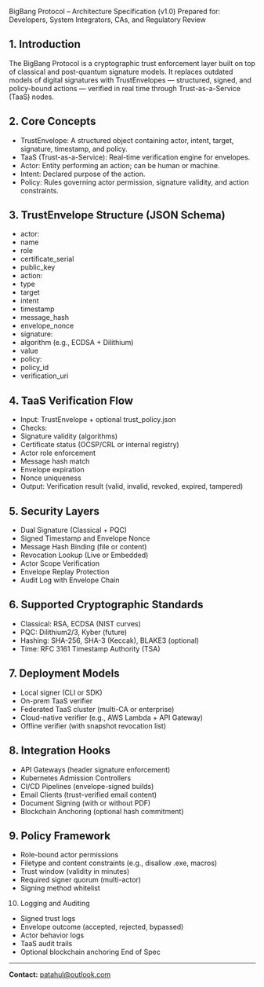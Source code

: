 BigBang Protocol – Architecture Specification (v1.0)
Prepared for: Developers, System Integrators, CAs, and Regulatory Review
## 1. Introduction
The BigBang Protocol is a cryptographic trust enforcement layer built on top of classical and post-quantum signature models. It replaces outdated models of digital signatures with TrustEnvelopes — structured, signed, and policy-bound actions — verified in real time through Trust-as-a-Service (TaaS) nodes.
## 2. Core Concepts
* TrustEnvelope: A structured object containing actor, intent, target, signature, timestamp, and policy.
* TaaS (Trust-as-a-Service): Real-time verification engine for envelopes.
* Actor: Entity performing an action; can be human or machine.
* Intent: Declared purpose of the action.
* Policy: Rules governing actor permission, signature validity, and action constraints.
## 3. TrustEnvelope Structure (JSON Schema)
* actor:
* name
* role
* certificate_serial
* public_key
* action:
* type
* target
* intent
* timestamp
* message_hash
* envelope_nonce
* signature:
* algorithm (e.g., ECDSA + Dilithium)
* value
* policy:
* policy_id
* verification_uri
## 4. TaaS Verification Flow
* Input: TrustEnvelope + optional trust_policy.json
* Checks:
* Signature validity (algorithms)
* Certificate status (OCSP/CRL or internal registry)
* Actor role enforcement
* Message hash match
* Envelope expiration
* Nonce uniqueness
* Output: Verification result (valid, invalid, revoked, expired, tampered)
## 5. Security Layers
* Dual Signature (Classical + PQC)
* Signed Timestamp and Envelope Nonce
* Message Hash Binding (file or content)
* Revocation Lookup (Live or Embedded)
* Actor Scope Verification
* Envelope Replay Protection
* Audit Log with Envelope Chain
## 6. Supported Cryptographic Standards
* Classical: RSA, ECDSA (NIST curves)
* PQC: Dilithium2/3, Kyber (future)
* Hashing: SHA-256, SHA-3 (Keccak), BLAKE3 (optional)
* Time: RFC 3161 Timestamp Authority (TSA)
## 7. Deployment Models
* Local signer (CLI or SDK)
* On-prem TaaS verifier
* Federated TaaS cluster (multi-CA or enterprise)
* Cloud-native verifier (e.g., AWS Lambda + API Gateway)
* Offline verifier (with snapshot revocation list)
## 8. Integration Hooks
* API Gateways (header signature enforcement)
* Kubernetes Admission Controllers
* CI/CD Pipelines (envelope-signed builds)
* Email Clients (trust-verified email content)
* Document Signing (with or without PDF)
* Blockchain Anchoring (optional hash commitment)
## 9. Policy Framework
* Role-bound actor permissions
* Filetype and content constraints (e.g., disallow .exe, macros)
* Trust window (validity in minutes)
* Required signer quorum (multi-actor)
* Signing method whitelist
10. Logging and Auditing
* Signed trust logs
* Envelope outcome (accepted, rejected, bypassed)
* Actor behavior logs
* TaaS audit trails
* Optional blockchain anchoring
End of Spec

---
**Contact:** [patahul@outlook.com](mailto:patahul@outlook.com)